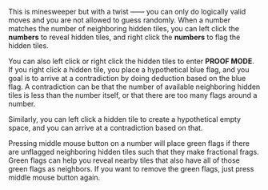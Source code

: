 This is minesweeper but with a twist —— you can only do logically valid moves and you are not allowed to guess randomly. When a number matches the number of neighboring hidden tiles, you can left click the **numbers** to reveal hidden tiles, and right click the **numbers** to flag the hidden tiles.

You can also left click or right click the hidden tiles to enter **PROOF MODE**. If you right click a hidden tile, you place a hypothetical blue flag, and you goal is to arrive at a contradiction by doing deduction based on the blue flag. A contradiction can be that the number of available neighboring hidden tiles is less than the number itself, or that there are too many flags around a number.

Similarly, you can left click a hidden tile to create a hypothetical empty space, and you can arrive at a contradiction based on that.

Pressing middle mouse button on a number will place green flags if there are unflagged neighboring hidden tiles such that they make fractional frags. Green flags can help you reveal nearby tiles that also have all of those green flags as neighbors. If you want to remove the green flags, just press middle mouse button again.
